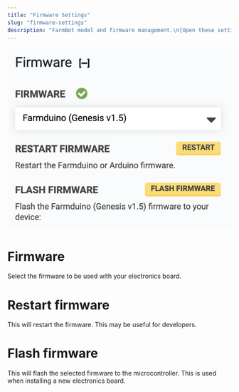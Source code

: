 ```yaml
---
title: "Firmware Settings"
slug: "firmware-settings"
description: "FarmBot model and firmware management.\n[Open these settings in the app](https://my.farm.bot/app/designer/settings?highlight=firmware)"
---
```



![firmware settings](_images/firmware_settings.png)

# Firmware
Select the firmware to be used with your electronics board.

# Restart firmware
This will restart the firmware. This may be useful for developers.

# Flash firmware
This will flash the selected firmware to the microcontroller. This is used when installing a new electronics board.

